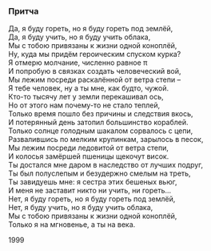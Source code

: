 ### Притча

Да, я буду гореть, но я буду гореть под землёй,  
Да, я буду учить, но я буду учить облака,  
Мы с тобою привязаны к жизни одной коноплёй,  
Ну, куда мы придём героическим спуском курка?  
Я отмерю молчание, численно равное π  
И попробую в связках создать человеческий вой,  
Мы лежим посреди раскалённой от ветра степи –  
Я тебе человек, ну а ты мне, как будто, чужой.  
Кто-то тысячу лет у земли перекашивал ось,  
Но от этого нам почему-то не стало теплей,  
Только время пошло без причины и следствия вкось,  
И потерянный день затопил большинство кораблей.  
Только солнце голодным шакалом сорвалось с цепи,  
Развалившись по мелким крупинкам, зарылось в песок,  
Мы лежим посреди ледовитой от ветра степи,  
И колосья замёршей пшеницы щекочут висок.  
Ты достался мне даром в наследство от лучших подруг,  
Ты был полуслепым и безудержно смелым на треть,  
Ты завидуешь мне: я сестра этих бешеных вьюг,  
И меня не заставит никто ни учить, ни гореть…  
Нет, я буду гореть, но я буду гореть под землёй,  
Нет, я буду учить, но я буду учить облака,  
Мы с тобою привязаны к жизни одной коноплёй,  
Только я на мгновенье, а ты на века.

1999
